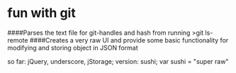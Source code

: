 # fun with git

####Parses the text file for git-handles and hash from running >git ls-remote
####Creates a very raw UI and provide some basic functionality for modifying and storing object in JSON format

so far: jQuery, underscore, jStorage;
version: sushi;
var sushi = "super raw"
